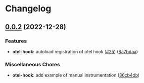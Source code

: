 # Changelog

## [0.0.2](https://github.com/open-feature-php/otel-hook/compare/v0.0.1...0.0.2) (2022-12-28)


### Features

* **otel-hook:** autoload registration of otel hook ([#25](https://github.com/open-feature-php/otel-hook/issues/25)) ([8a7bdaa](https://github.com/open-feature-php/otel-hook/commit/8a7bdaae5b26cbf98956614afe0a974fe78b4526))


### Miscellaneous Chores

* **otel-hook:** add example of manual instrumentation ([36cb4db](https://github.com/open-feature-php/otel-hook/commit/36cb4db44a59de8a3366a9bfb27dc8290df6d856))
